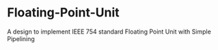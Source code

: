 # Floating-Point-Unit
A design to implement IEEE 754 standard Floating Point Unit with Simple Pipelining
